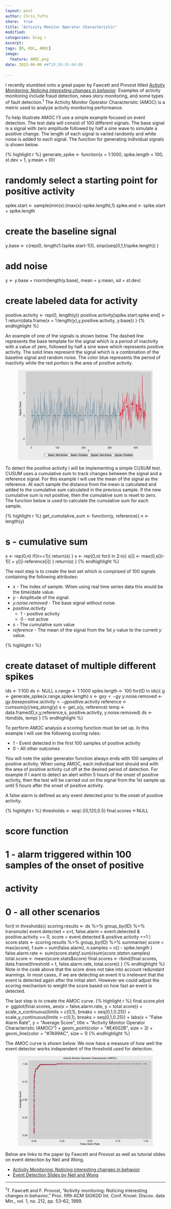 ```yaml
---
layout: post
author: Chris_Tufts
share:  true
title: "Activity Monitor Operator Characteristic"
modified:
categories: blog r
excerpt:
tags: [R, ROC, AMOC]
image:
  feature: AMOC.png
date: 2015-06-06 ##T19:39:55-04:00

---
```


I recently stumbled onto a great paper by Fawcett and Provost titled <i>[Activity Monitoring: Noticing interesting changes in behavior](http://citeseerx.ist.psu.edu/viewdoc/download?doi=10.1.1.33.3654&rep=rep1&type=pdf)</i>.  Examples of activity monitoring include fraud detection, news story monitoring, and some types of fault detection.<sup>1</sup>  The Activity Monitor Operator Characteristic (AMOC) is a metric used to analyze activity monitoring performance.  

To help illustrate AMOC I'll use a simple example focused on event detection. The test data will consist of 100 different signals.  The base signal is a signal with zero amplitude followed by half a sine wave to simulate a positive change.  The length of each signal is varied randomly and white noise is added to each signal.  The function for generating individual signals is shown below.

{% highlight r %}
generate_spike <- function(x = 1:1000, spike.length = 100, 
                           st.dev = 1, 
                           y.mean = 0){
  # randomly select a starting point for positive activity
  spike.start  <- sample(min(x):(max(x)-spike.length),1)
  spike.end    <- spike.start + spike.length
  # create the baseline signal
  y.base <- c(rep(0, length(1:(spike.start-1))),
              sinpi(seq(0,1,1/spike.length))
              )
  # add noise
  y <- y.base + 
    rnorm(length(y.base), mean = y.mean, sd = st.dev)
  
  # create labeled data for activity
  positive.activity <- rep(0, length(y))
  positive.activity[spike.start:spike.end] <- 1
  return(data.frame(x = 1:length(y),y,positive.activity,
                    y.base))
}
{% endhighlight %}


An example of one of the signals is shown below.  The dashed line represents the base template for the signal which is a period of inactivity with a value of zero, followed by half a sine wave which represents positive activity.  The solid lines represent the signal which is a combination of the baseline signal and random noise.  The color blue represents the period of inactivity while the red portion is the area of positive activity.    
<!--An example spike with positive activity shown-->
<figure>
  <img src="/images/eventPlot.png" alt="image">
</figure>

To detect the positive activity I will be implementing a simple CUSUM test.  CUSUM uses a cumulative sum to track changes between the signal and a reference signal.  For this example I will use the mean of the signal as the reference.  At each sample the distance from the mean is calculated and added to the cumulative sum calculated in the previous sample.  If the new cumulative sum is not positive, then the cumulative sum is reset to zero.  The function below is used to calculate the cumulative sum for each sample.

<!-- Explanation of AMOC, general overview -->  
{% highlight r %}
get_cumulative_sum <- function(y, reference){
  n <- length(y)
  # s - cumulative sum 
  s <- rep(0,n)
  if(n==1){
    return(s)
  }
  s <- rep(0,n)
  for(i in 2:n){
    s[i] <- max(0,s[(i-1)] + y[i]-reference[i]) 
  }
  return(s)
}
{% endhighlight %}

The next step is to create the test set which is comprised of 100 signals containing the following attributes:

* <i>x</i> - The index of sample.  When using real time series data this would be the time/date value. 
* <i>y</i> - Amplitude of the signal.
* <i>y.noise.removed</i> - The base signal without noise.
* <i>positive.activity</i>
	* 1 - positive activity
	* 0 - not active
* <i>s</i> - The cumulative sum value
* <i>reference</i> - The mean of the signal from the 1st <i>y</i> value to the current <i>y</i> value.

{% highlight r %}
# create dataset of multiple different spikes
ids <- 1:100
ds  <- NULL
x.range   <- 1:1000
spike.length <- 100
for(ID in ids){
  g <- generate_spike(x.range,spike.length)
  x <- g$x
  y <- g$y
  y.noise.removed <- g$y.base
  positive.activity <- g$positive.activity
  reference <- cumsum(y)/seq_along(y)
  s <- get_s(y, reference)
  temp <- data.frame(ID,x,y,reference,s,
                     positive.activity, 
                     y.noise.removed)
  ds <- rbind(ds, temp)
}
{% endhighlight %}

To perform AMOC analysis a scoring function must be set up.  In this example I will use the following scoring rules:

* 1 - Event detected in the first 100 samples of positive activity 
* 0 - All other outcomes

You will note the spike generator function always ends with 100 samples of positive activity.  When using AMOC, each individual test should end with the area of positive activity cut off at the desired period of detection.  For example if I want to detect an alert within 5 hours of the onset of positive activity, then the test will be carried out on the signal from the 1st sample up until 5 hours after the onset of positive activity.  

A false alarm is defined as any event detected prior to the onset of positive activity. 

<!-- Explanation of AMOC, general overview -->  
{% highlight r %}
thresholds <- seq(-20,120,0.5)
final.scores <-NULL
# score function 
# 1 - alarm triggered within 100 samples of the onset of positive
#   activity
# 0 - all other scenarios
for(t in thresholds){
  scoring.results <- ds %>% group_by(ID) %>%
    transmute(
       event.detected = s>t,
       false.alarm = event.detected & positive.activity == 0,
       score       = event.detected & positive.activity ==1
      )
  score.stats <- scoring.results %>% group_by(ID) %>%
    summarise(
      score = max(score),
      f.sum = sum(false.alarm),
      n.samples = n() - spike.length
    )
  false.alarm.rate <- sum(score.stats$f.sum)/sum(score.stats$n.samples)
  total.score      <- mean(score.stats$score)
  final.scores <- rbind(final.scores,
                        data.frame(threshold = t,
                                   false.alarm.rate,
                                   total.score))
}
{% endhighlight %}
Note in the code above that the score does not take into account redundant warnings.  In most cases, if we are detecting an event it is irrelevant that the event is detected again after the initial alert. However we could adjust the scoring mechanism to weight the score based on how fast an event is detected.  

The last step is to create the AMOC curve.
{% highlight r %}
final.score.plot <- ggplot(final.scores, aes(x = false.alarm.rate, y = total.score)) +
  scale_x_continuous(limits = c(0,1), breaks = seq(0,1,0.25)) +
  scale_y_continuous(limits = c(0,1), breaks = seq(0,1,0.25)) + 
  labs(x = "False Alarm Rate", y = "Average Score",
       title = "Activity Monitor Operator Characteristic (AMOC)") +
  geom_point(color = "#E4002B", size = 3) + 
  geom_line(color = "#7A99AC", size = 1) 
{% endhighlight %}

The AMOC curve is shown below. We now have a measure of how well the event detector works independent of the threshold used for detection.

<!--An example spike with positive activity shown-->
<figure>
  <img src="/images/AMOC_big.png" alt="image">
</figure>

Below are links to the paper by Fawcett and Provost as well as tutorial slides on event detection by Neil and Wong. 

* [Activity Monitoring: Noticing interesting changes in behavior](http://citeseerx.ist.psu.edu/viewdoc/download?doi=10.1.1.33.3654&rep=rep1&type=pdf)
* [Event Detection Slides by Neil and Wong](http://www.cs.cmu.edu/~neill/papers/eventdetection.pdf) 

<hr>
<sup>1</sup>T. Fawcett and F. Provost, “Activity monitoring: Noticing interesting changes in behavior,” Proc. fifth ACM SIGKDD Int. Conf. Knowl. Discov. data Min., vol. 1, no. 212, pp. 53–62, 1999. 

[jekyll-gh]: https://github.com/jekyll/jekyll
[jekyll]:    http://jekyllrb.com
